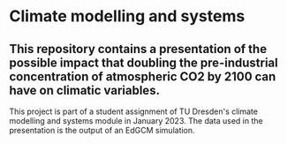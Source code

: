 # Climate modelling and systems

This repository contains a presentation of the possible impact that doubling the pre-industrial concentration of atmospheric CO2 by 2100 can have on climatic variables.
---

This project is part of a student assignment of TU Dresden's climate modelling and systems module in January 2023. The data used in the presentation is the output of an EdGCM simulation.